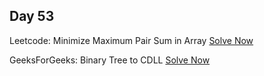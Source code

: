 ## Day 53

Leetcode: Minimize Maximum Pair Sum in Array
[Solve Now](https://leetcode.com/problems/minimize-maximum-pair-sum-in-array/description/?envType=daily-question&envId=2023-11-17)

GeeksForGeeks: Binary Tree to CDLL 
[Solve Now](https://www.geeksforgeeks.org/problems/binary-tree-to-cdll/1)